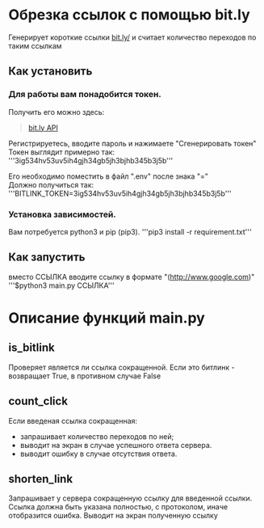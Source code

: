 # Обрезка ссылок с помощью bit.ly
Генерирует короткие ссылки [bit.ly/](https://bitly.com/)  и считает количество переходов по таким ссылкам

## Как установить
### Для работы вам понадобится токен.  
Получить его можно здесь: 
> [bit.ly API](https://app.bitly.com/settings/api/) 

Регистрируетесь, вводите пароль и нажимаете "Сгенерировать токен"  
Токен выглядит примерно так: 
'''3ig534hv53uv5ih4gjh34gb5jh3bjhb345b3j5b'''  

Его необходимо поместить в файл ".env" после знака "="  
Должно получиться так:  
'''BITLINK_TOKEN=3ig534hv53uv5ih4gjh34gb5jh3bjhb345b3j5b'''  

### Установка зависимостей.
Вам потребуется python3 и pip (pip3).
'''pip3 install -r requirement.txt'''

## Как запустить
вместо ССЫЛКА вводите ссылку в формате "(http://www.google.com)"
'''$python3 main.py ССЫЛКА'''


# Описание функций main.py
## is_bitlink
Проверяет является ли ссылка сокращенной.
Если это битлинк - возвращает True, в противном случае False

## count_click
Если введеная ссылка сокращенная:
 - запрашивает количество переходов по ней;
 - выводит на экран в случае успешного ответа сервера.
 - выводит ошибку в случае отсутствия ответа.

## shorten_link
Запрашивает у сервера сокращенную ссылку для введенной ссылки.  
Ссылка должна быть указана полностью, с протоколом, иначе отобразится ошибка.
Выводит на экран полученную ссылку
